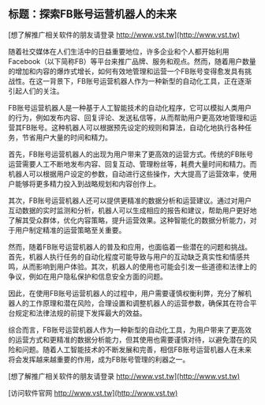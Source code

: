 ## **标题：探索FB账号运营机器人的未来**

[想了解推广相关软件的朋友请登录 http://www.vst.tw](http://www.vst.tw)

随着社交媒体在人们生活中的日益重要地位，许多企业和个人都开始利用Facebook（以下简称FB）等平台来推广品牌、服务和观点。然而，随着用户数量的增加和内容的爆炸式增长，如何有效地管理和运营一个FB账号变得愈发具有挑战性。在这一背景下，FB账号运营机器人作为一种新型的自动化工具，正在逐渐引起人们的关注。

FB账号运营机器人是一种基于人工智能技术的自动化程序，它可以模拟人类用户的行为，例如发布内容、回复评论、发送私信等，从而帮助用户更高效地管理和运营其FB账号。这种机器人可以根据预先设定的规则和算法，自动化地执行各种任务，节省用户大量的时间和精力。

首先，FB账号运营机器人的出现为用户带来了更高效的运营方式。传统的FB账号运营需要人工不断地发布内容、回复互动、管理粉丝等，耗费大量时间和精力。而机器人可以根据用户设定的参数，自动进行这些操作，大大提高了运营效率，使用户能够将更多精力投入到战略规划和内容创作上。

其次，FB账号运营机器人还可以提供更精准的数据分析和运营建议。通过对用户互动数据的实时监测和分析，机器人可以生成相应的报告和建议，帮助用户更好地了解其受众群体，优化内容策略，提升运营效果。这种智能化的数据分析能力，对于用户制定精准的运营策略至关重要。

然而，随着FB账号运营机器人的普及和应用，也面临着一些潜在的问题和挑战。首先，机器人执行任务的自动化程度可能导致与用户的互动缺乏真实性和情感共鸣，从而影响到用户体验。其次，机器人的使用也可能会引发一些道德和法律上的争议，例如在用户隐私保护和信息安全方面的问题。

因此，在使用FB账号运营机器人的过程中，用户需要谨慎权衡利弊，充分了解机器人的工作原理和潜在风险，合理设置和调整机器人的运营参数，确保其在符合平台规定和法律法规的前提下发挥最大的效益。

综合而言，FB账号运营机器人作为一种新型的自动化工具，为用户带来了更高效的运营方式和更精准的数据分析能力，但其使用也需要谨慎对待，以避免潜在的风险和问题。随着人工智能技术的不断发展和完善，相信FB账号运营机器人在未来将会发挥越来越重要的作用，成为FB账号管理的利器之一。

[想了解推广相关软件的朋友请登录 http://www.vst.tw](http://www.vst.tw)


[访问软件官网 http://www.vst.tw](http://www.vst.tw)
